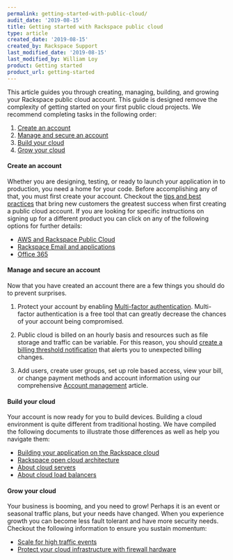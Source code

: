 ```yaml
---
permalink: getting-started-with-public-cloud/
audit_date: '2019-08-15'
title: Getting started with Rackspace public cloud
type: article
created_date: '2019-08-15'
created_by: Rackspace Support
last_modified_date: '2019-08-15'
last_modified_by: William Loy
product: Getting started
product_url: getting-started
---
```


This article guides you through creating, managing, building, and growing your Rackspace public cloud account. This guide is designed remove the complexity of getting started on your first public cloud projects. We recommend completing tasks in the following order:

1. [Create an account](#create)
2. [Manage and secure an account](#manage)
3. [Build your cloud](#build)
4. [Grow your cloud](#grow)

#### Create an account

Whether you are designing, testing, or ready to launch your application in to production, you need a home for your code. Before accomplishing any of that, you must first create your account. Checkout the [tips and best practices](/how-to/sign-up-for-rackspace-services/#fanatical-support-for-aws-or-rackspace-public-cloud/) that bring new customers the greatest success when first creating a public cloud account. If you are looking for specific instructions on signing up for a different product you can click on any of the following options for further details:

-	[AWS and Rackspace Public Cloud](/how-to/sign-up-for-rackspace-services/#fanatical-support-for-aws-or-rackspace-public-cloud)
-	[Rackspace Email and applications](/how-to/sign-up-for-rackspace-services/#rackspace-email-and-applications)
-	[Office 365](/how-to/sign-up-for-rackspace-services/#office-365)


#### Manage and secure an account

Now that you have created an account there are a few things you should do to prevent surprises.

1. Protect your account by enabling [Multi-factor authentication](/how-to/multi-factor-authentication-from-the-cloud-control-panel/). Multi-factor authentication is a free tool that can greatly decrease the chances of your account being compromised.

2. Public cloud is billed on an hourly basis and resources such as file storage and traffic can be variable. For this reason, you should [create a billing threshold notification](/how-to/billing-services-overview/#set-a-billing-threshold/) that alerts you to unexpected billing changes.

3. Add users, create user groups, set up role based access, view your bill, or change payment methods and account information using our comprehensive [Account management](/how-to/account-management/) article.

#### Build your cloud

Your account is now ready for you to build devices. Building a cloud environment is quite different from traditional hosting. We have compiled the following documents to illustrate those differences as well as help you navigate them:

- [Building your application on the Rackspace cloud](/how-to/build-your-application-on-the-rackspace-cloud/)
- [Rackspace open cloud architecture](/how-to/rackspace-open-cloud-reference-architecture/)
- [About cloud servers](/how-to/cloud-servers/)
- [About cloud load balancers](/how-to/cloud-load-balancers/)

#### Grow your cloud

Your business is booming, and you need to grow! Perhaps it is an event or seasonal traffic plans, but your needs have changed.  When you experience growth you can become less fault tolerant and have more security needs. Checkout the following information to ensure you sustain momentum:

- [Scale for high traffic events](/how-to/prepare-for-high-traffic-events/)
- [Protect your cloud infrastructure with firewall hardware](/how-to/rackconnect/)
